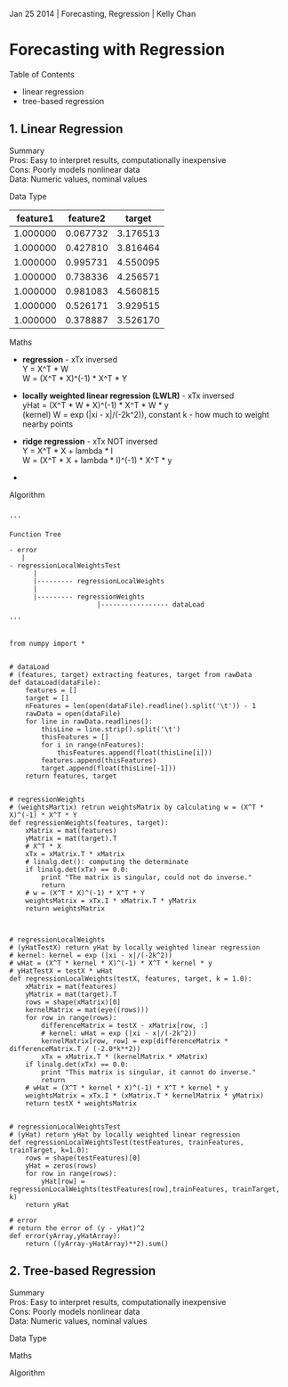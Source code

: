 Jan 25 2014 | Forecasting, Regression | Kelly Chan
# Forecasting with Regression

Table of Contents
- linear regression
- tree-based regression

## 1. Linear Regression

Summary  
Pros: Easy to interpret results, computationally inexpensive  
Cons: Poorly models nonlinear data  
Data: Numeric values, nominal values  

Data Type  

| feature1  | feature2  | target    |
|:---------:|:---------:|:---------:|
| 1.000000  | 0.067732  | 3.176513  |
| 1.000000  | 0.427810  | 3.816464  |
| 1.000000  | 0.995731  | 4.550095  |
| 1.000000  | 0.738336  | 4.256571  |
| 1.000000  | 0.981083  | 4.560815  |
| 1.000000  | 0.526171  | 3.929515  |
| 1.000000  | 0.378887  | 3.526170  |



Maths  
- <b>regression</b> - xTx inversed  
    Y = X^T * W  
    W = (X^T \* X)^(-1) \* X^T * Y  

- <b>locally weighted linear regression (LWLR)</b> - xTx inversed  
    yHat = (X^T * W * X)^(-1) * X^T * W * y  
    (kernel) W = exp (|xi - x|/(-2k^2)), constant k - how much to weight nearby points  

- <b>ridge regression</b> - xTx NOT inversed  
    Y = X^T * X + lambda * I  
    W = (X^T * X + lambda * I)^(-1) * X^T * y  

- 

Algorithm  

```

'''

Function Tree

- error
   |
- regressionLocalWeightsTest
      |
      |--------- regressionLocalWeights
      |
      |--------- regressionWeights
                      |----------------- dataLoad

'''


from numpy import *


# dataLoad
# (features, target) extracting features, target from rawData
def dataLoad(dataFile):
    features = []
    target = []
    nFeatures = len(open(dataFile).readline().split('\t')) - 1
    rawData = open(dataFile)
    for line in rawData.readlines():
        thisLine = line.strip().split('\t')
        thisFeatures = []
        for i in range(nFeatures):
            thisFeatures.append(float(thisLine[i]))
        features.append(thisFeatures)
        target.append(float(thisLine[-1]))
    return features, target


# regressionWeights
# (weightsMartix) retrun weightsMatrix by calculating w = (X^T * X)^(-1) * X^T * Y
def regressionWeights(features, target):
    xMatrix = mat(features)
    yMatrix = mat(target).T
    # X^T * X
    xTx = xMatrix.T * xMatrix
    # linalg.det(): computing the determinate
    if linalg.det(xTx) == 0.0:
        print "The matrix is singular, could not do inverse."
        return
    # w = (X^T * X)^(-1) * X^T * Y
    weightsMatrix = xTx.I * xMatrix.T * yMatrix
    return weightsMatrix



# regressionLocalWeights
# (yHatTestX) return yHat by locally weighted linear regression
# kernel: kernel = exp (|xi - x|/(-2k^2))
# wHat = (X^T * kernel * X)^(-1) * X^T * kernel * y
# yHatTestX = testX * wHat
def regressionLocalWeights(testX, features, target, k = 1.0):
    xMatrix = mat(features)
    yMatrix = mat(target).T
    rows = shape(xMatrix)[0]
    kernelMatrix = mat(eye((rows)))
    for row in range(rows):
        differenceMatrix = testX - xMatrix[row, :]
        # kernel: wHat = exp (|xi - x|/(-2k^2))
        kernelMatrix[row, row] = exp(differenceMatrix * differenceMatrix.T / (-2.0*k**2))
        xTx = xMatrix.T * (kernelMatrix * xMatrix)
    if linalg.det(xTx) == 0.0:
        print "This matrix is singular, it cannot do inverse."
        return
    # wHat = (X^T * kernel * X)^(-1) * X^T * kernel * y
    weightsMatrix = xTx.I * (xMatrix.T * kernelMatrix * yMatrix)
    return testX * weightsMatrix


# regressionLocalWeightsTest
# (yHat) return yHat by locally weighted linear regression
def regressionLocalWeightsTest(testFeatures, trainFeatures, trainTarget, k=1.0):
    rows = shape(testFeatures)[0]
    yHat = zeros(rows)
    for row in range(rows):
        yHat[row] = regressionLocalWeights(testFeatures[row],trainFeatures, trainTarget, k)
    return yHat

# error
# return the error of (y - yHat)^2
def error(yArray,yHatArray):
    return ((yArray-yHatArray)**2).sum()

```



## 2. Tree-based Regression


Summary  
Pros: Easy to interpret results, computationally inexpensive  
Cons: Poorly models nonlinear data  
Data: Numeric values, nominal values  

Data Type  


Maths  

Algorithm  

